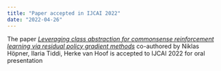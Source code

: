 ```yaml
---
title: "Paper accepted in IJCAI 2022"
date: "2022-04-26"
---
```


The paper _[Leveraging class abstraction for commonsense reinforcement learning via residual policy gradient methods](https://arxiv.org/abs/2201.12126)_ co-authored by Niklas Höpner, Ilaria Tiddi, Herke van Hoof is accepted to IJCAI 2022 for oral presentation
